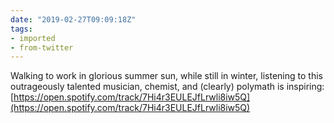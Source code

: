 ```yaml
---
date: "2019-02-27T09:09:18Z"
tags:
- imported
- from-twitter
---
```

Walking to work in glorious summer sun, while still in winter, listening to this outrageously talented musician, chemist, and \(clearly\) polymath is inspiring:\
[https://open.spotify.com/track/7Hi4r3EULEJfLrwli8iw5Q](https://open.spotify.com/track/7Hi4r3EULEJfLrwli8iw5Q)
